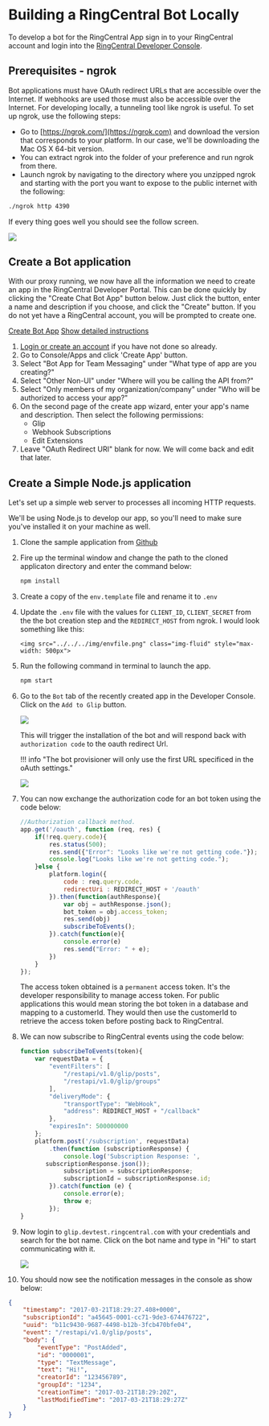 # Building a RingCentral Bot Locally

To develop a bot for the RingCentral App sign in to your RingCentral account and login into the [RingCentral Developer Console](https://developers.ringcentral.com/my-account.html#/applications).

## Prerequisites - ngrok

Bot applications must have OAuth redirect URLs that are accessible over the Internet. If webhooks are used those must also be accessible over the Internet. For developing locally, a tunneling tool like ngrok is useful. To set up ngrok, use the following steps:

* Go to [https://ngrok.com/](https://ngrok.com) and download the version that corresponds to your platform. In our case, we'll be downloading the Mac OS X 64-bit version.
* You can extract ngrok into the folder of your preference and run ngrok from there.
* Launch ngrok by navigating to the directory where you unzipped ngrok and starting with the port you want to expose to the public internet with the following:

```bash 
./ngrok http 4390
```

If every thing goes well you should see the follow screen.

<img src="../../../img/ngrok-running.png" class="img-fluid" style="max-width: 400px">

## Create a Bot application

With our proxy running, we now have all the information we need to create an app in the RingCentral Developer Portal. This can be done quickly by clicking the "Create Chat Bot App" button below. Just click the button, enter a name and description if you choose, and click the "Create" button. If you do not yet have a RingCentral account, you will be prompted to create one.

<a target="_new" href="https://developer.ringcentral.com/new-app?name=Chatbot+Quick+Start+App&desc=A+simple+app+to+demo+creating+a+chat+bot+on+RingCentral&public=false&type=ServerOther&carriers=7710,7310,3420&permissions=SubscriptionWebhook,Glip,EditExtensions&redirectUri=" class="btn btn-primary">Create Bot App</a>
<a class="btn-link btn-collapse" data-toggle="collapse" href="#create-app-instructions" role="button" aria-expanded="false" aria-controls="create-app-instructions">Show detailed instructions</a>

<div class="collapse" id="create-app-instructions">
<ol>
<li><a href="https://developer.ringcentral.com/login.html#/">Login or create an account</a> if you have not done so already.</li>
<li>Go to Console/Apps and click 'Create App' button.</li>
<li>Select "Bot App for Team Messaging" under "What type of app are you creating?"</li>
<li>Select "Other Non-UI" under "Where will you be calling the API from?"
<li>Select "Only members of my organization/company" under "Who will be authorized to access your app?"
<li>On the second page of the create app wizard, enter your app's name and description. Then select the following permissions:
  <ul>
    <li>Glip</li>
    <li>Webhook Subscriptions</li>
    <li>Edit Extensions</li>
  </ul>
  </li>
<li>Leave "OAuth Redirect URI" blank for now. We will come back and edit that later.</li>
</ol>
</div>

## Create a Simple Node.js application

Let's set up a simple web server to processes all incoming HTTP requests.

We'll be using Node.js to develop our app, so you'll need to make sure you've installed it on your machine as well.

1. Clone the sample application from [Github](https://github.com/pkvenu/developing-locally-with-Glip.git)

2. Fire up the terminal window and change the path to the cloned applicaton directory and enter the command below:

     ```bash
     npm install
     ```

3. Create a copy of the `env.template` file and rename it to `.env`

4. Update the `.env` file with the values for `CLIENT_ID`, `CLIENT_SECRET` from the the bot creation step and the `REDIRECT_HOST` from ngrok. I would look something like this:
   
       <img src="../../../img/envfile.png" class="img-fluid" style="max-width: 500px">

5. Run the following command in terminal to launch the app.

     ```bash
     npm start
     ```

6. Go to the `Bot` tab of the recently created app in the Developer Console. Click on the `Add to Glip` button.

    <img src="../../../img/glip_bot_tab.png" class="img-fluid" style="max-width: 500px">

    This will trigger the installation of the bot and will respond back with `authorization code` to the oauth redirect Url.

    !!! info "The bot provisioner will only use the first URL specificed in the oAuth settings."

    <img src="../../../img/authorization.png" class="img-fluid" style="max-width: 300px">

7. You can now exchange the authorization code for an bot token using the code below:
    
     ```javascript
     //Authorization callback method.
     app.get('/oauth', function (req, res) {
         if(!req.query.code){
             res.status(500);
             res.send({"Error": "Looks like we're not getting code."});
             console.log("Looks like we're not getting code.");
         }else {
             platform.login({
                 code : req.query.code,
                 redirectUri : REDIRECT_HOST + '/oauth'
             }).then(function(authResponse){
                 var obj = authResponse.json();
                 bot_token = obj.access_token;
                 res.send(obj)
                 subscribeToEvents();
             }).catch(function(e){
                 console.error(e)
                 res.send("Error: " + e);
             })
         }
     });
     ```
     
     The access token obtained is a `permanent` access token. It's the developer responsibility to manage access token. For public applications this would mean storing the bot token in a database and mapping to a customerId. They would then use the customerId to retrieve the access token before posting back to RingCentral.

8. We can now subscribe to RingCentral events using the code below:
    
    ```javascript
    function subscribeToEvents(token){
        var requestData = {
            "eventFilters": [
                "/restapi/v1.0/glip/posts",
                "/restapi/v1.0/glip/groups"
            ],
            "deliveryMode": {
                "transportType": "WebHook",
                "address": REDIRECT_HOST + "/callback"
            },
            "expiresIn": 500000000
        };
        platform.post('/subscription', requestData)
            .then(function (subscriptionResponse) {
                console.log('Subscription Response: ',
		   subscriptionResponse.json());
                subscription = subscriptionResponse;
                subscriptionId = subscriptionResponse.id;
            }).catch(function (e) {
                console.error(e);
                throw e;
            });
    }
    ```

9. Now login to `glip.devtest.ringcentral.com` with your credentials and search for the bot name. Click on the bot name and type in "Hi" to start communicating with it.

    <img src="../../../img/glip_bot_devtest.png" class="img-fluid">

10. You should now see the notification messages in the console as show below:

```json
{
    "timestamp": "2017-03-21T18:29:27.408+0000",
    "subscriptionId": "a45645-0001-cc71-9de3-674476722",
    "uuid": "b11c9430-9687-4498-b12b-3fcb470bfe04",
    "event": "/restapi/v1.0/glip/posts",
    "body": {
        "eventType": "PostAdded",
        "id": "0000001",
        "type": "TextMessage",
        "text": "Hi!",
        "creatorId": "123456789",
        "groupId": "1234",
        "creationTime": "2017-03-21T18:29:20Z",
        "lastModifiedTime": "2017-03-21T18:29:27Z"
    }
}
```
